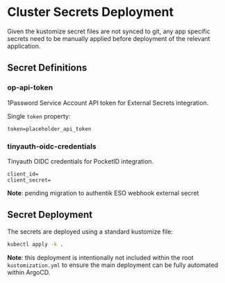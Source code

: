 # Cluster Secrets Deployment

Given the kustomize secret files are not synced to git, any app specific secrets need to be manually applied before deployment of the relevant application.

## Secret Definitions

### op-api-token

1Password Service Account API token for External Secrets integration.

Single `token` property:

```env
token=placeholder_api_token
```

### tinyauth-oidc-credentials

Tinyauth OIDC credentials for PocketID integration.

```env
client_id=
client_secret=
```

**Note**: pending migration to authentik ESO webhook external secret

## Secret Deployment

The secrets are deployed using a standard kustomize file:

```sh
kubectl apply -k .
```

**Note**: this deployment is intentionally not included within the root `kustomization.yml` to ensure the main deployment can be fully automated within ArgoCD.
